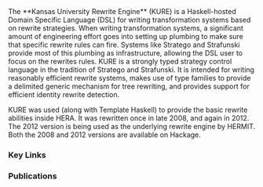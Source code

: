 <div class="teaser">
The **Kansas University Rewrite Engine** (KURE) is a Haskell-hosted
Domain Specific Language (DSL) for writing transformation systems based
on rewrite strategies. When writing transformation systems, a
significant amount of engineering effort goes into setting up plumbing
to make sure that specific rewrite rules can fire. Systems like Stratego
and Strafunski provide most of this plumbing as infrastructure, allowing
the DSL user to focus on the rewrites rules. KURE is a strongly typed
strategy control language in the tradition of Stratego and Strafunski.
It is intended for writing reasonably efficient rewrite systems, makes
use of type families to provide a delimited generic mechanism for tree
rewriting, and provides support for efficient identity rewrite
detection.
</div>

KURE was used (along with Template Haskell) to provide the basic rewrite
abilities inside HERA. It was rewritten once in late 2008, and again in
2012. The 2012 version is being used as the underlying rewrite engine by
HERMIT. Both the 2008 and 2012 versions are available on Hackage.

### Key Links

### Publications



